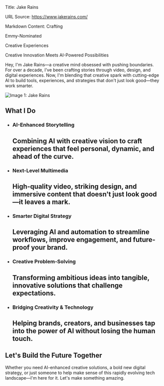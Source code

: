 Title: Jake Rains

URL Source: https://www.jakerains.com/

Markdown Content:
Crafting

Emmy\-Nominated

Creative Experiences

Creative Innovation Meets AI-Powered Possibilities

Hey, I'm Jake Rains—a creative mind obsessed with pushing boundaries. For over a decade, I've been crafting stories through video, design, and digital experiences. Now, I'm blending that creative spark with cutting-edge AI to build tools, experiences, and strategies that don't just look good—they work smarter.

![Image 1: Jake Rains](https://jakerains.com/img/me-mini.png)

What I Do
---------

*   ### AI-Enhanced Storytelling
    
    Combining AI with creative vision to craft experiences that feel personal, dynamic, and ahead of the curve.
    -----------------------------------------------------------------------------------------------------------
    
*   ### Next-Level Multimedia
    
    High-quality video, striking design, and immersive content that doesn't just look good—it leaves a mark.
    --------------------------------------------------------------------------------------------------------
    
*   ### Smarter Digital Strategy
    
    Leveraging AI and automation to streamline workflows, improve engagement, and future-proof your brand.
    ------------------------------------------------------------------------------------------------------
    
*   ### Creative Problem-Solving
    
    Transforming ambitious ideas into tangible, innovative solutions that challenge expectations.
    ---------------------------------------------------------------------------------------------
    
*   ### Bridging Creativity & Technology
    
    Helping brands, creators, and businesses tap into the power of AI without losing the human touch.
    -------------------------------------------------------------------------------------------------
    

Let's Build the Future Together
-------------------------------

Whether you need AI-enhanced creative solutions, a bold new digital strategy, or just someone to help make sense of this rapidly evolving tech landscape—I'm here for it. Let's make something amazing.
